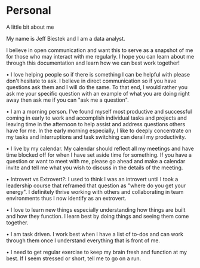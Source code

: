 # Personal
A little bit about me


My name is Jeff Biestek and I am a data analyst.

I believe in open communication and want this to serve as a snapshot of me for those who may interact with me regularly. I hope you can learn about me through this documentation and learn how we can best work together!

• I love helping people so if there is something I can be helpful with please don't hesitate to ask. I believe in direct communication so if you have questions ask them and I will do the same. To that end, I would rather you ask me your specific question with an example of what you are doing right away then ask me if you can "ask me a question".

• I am a morning person. I've found myself most productive and successful coming in early to work and accomplish individual tasks and projects and leaving time in the afternoon to help assist and address questions others have for me. In the early morning especially, I like to deeply concentrate on my tasks and interruptions and task switching can derail my productivity.

• I live by my calendar. My calendar should reflect all my meetings and have time blocked off for when I have set aside time for something. If you have a question or want to meet with me, please go ahead and make a calendar invite and tell me what you wish to discuss in the details of the meeting.

• Introvert vs Extrovert?: I used to think I was an introvert until I took a leadership course that reframed that question as "where do you get your energy". I definitely thrive working with others and collaborating in team environments thus I now identify as an extrovert.

• I love to learn new things especially understanding how things are built and how they function. I learn best by doing things and seeing them come together.

• I am task driven. I work best when I have a list of to-dos and can work through them once I understand everything that is front of me.

• I need to get regular exercise to keep my brain fresh and function at my best. If I seem stressed or short, tell me to go on a run.

